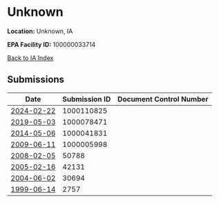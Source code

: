 # Unknown

**Location:** Unknown, IA

**EPA Facility ID:** 100000033714

[Back to IA Index](../../index.md)

## Submissions

| Date | Submission ID | Document Control Number |
|------|--------------|-------------------------|
| [2024-02-22](submissions/1000110825.md) | 1000110825 |  |
| [2019-05-03](submissions/1000078471.md) | 1000078471 |  |
| [2014-05-06](submissions/1000041831.md) | 1000041831 |  |
| [2009-06-11](submissions/1000005998.md) | 1000005998 |  |
| [2008-02-05](submissions/50788.md) | 50788 |  |
| [2005-02-16](submissions/42131.md) | 42131 |  |
| [2004-06-02](submissions/30694.md) | 30694 |  |
| [1999-06-14](submissions/2757.md) | 2757 |  |
